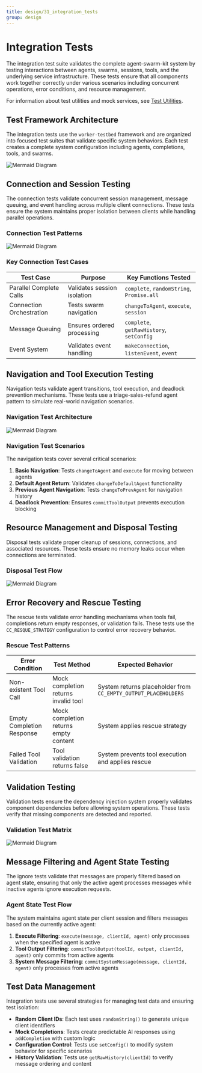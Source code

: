 ```yaml
---
title: design/31_integration_tests
group: design
---
```


# Integration Tests

The integration test suite validates the complete agent-swarm-kit system by testing interactions between agents, swarms, sessions, tools, and the underlying service infrastructure. These tests ensure that all components work together correctly under various scenarios including concurrent operations, error conditions, and resource management.

For information about test utilities and mock services, see [Test Utilities](./7_Storage_and_State.md).

## Test Framework Architecture

The integration tests use the `worker-testbed` framework and are organized into focused test suites that validate specific system behaviors. Each test creates a complete system configuration including agents, completions, tools, and swarms.

![Mermaid Diagram](./diagrams\31_Integration_Tests_0.svg)

## Connection and Session Testing

The connection tests validate concurrent session management, message queuing, and event handling across multiple client connections. These tests ensure the system maintains proper isolation between clients while handling parallel operations.

### Connection Test Patterns

![Mermaid Diagram](./diagrams\31_Integration_Tests_1.svg)

### Key Connection Test Cases

| Test Case | Purpose | Key Functions Tested |
|-----------|---------|---------------------|
| Parallel Complete Calls | Validates session isolation | `complete`, `randomString`, `Promise.all` |
| Connection Orchestration | Tests swarm navigation | `changeToAgent`, `execute`, `session` |
| Message Queuing | Ensures ordered processing | `complete`, `getRawHistory`, `setConfig` |
| Event System | Validates event handling | `makeConnection`, `listenEvent`, `event` |

## Navigation and Tool Execution Testing

Navigation tests validate agent transitions, tool execution, and deadlock prevention mechanisms. These tests use a triage-sales-refund agent pattern to simulate real-world navigation scenarios.

### Navigation Test Architecture

![Mermaid Diagram](./diagrams\31_Integration_Tests_2.svg)

### Navigation Test Scenarios

The navigation tests cover several critical scenarios:

1. **Basic Navigation**: Tests `changeToAgent` and `execute` for moving between agents
2. **Default Agent Return**: Validates `changeToDefaultAgent` functionality
3. **Previous Agent Navigation**: Tests `changeToPrevAgent` for navigation history
4. **Deadlock Prevention**: Ensures `commitToolOutput` prevents execution blocking

## Resource Management and Disposal Testing

Disposal tests validate proper cleanup of sessions, connections, and associated resources. These tests ensure no memory leaks occur when connections are terminated.

### Disposal Test Flow

![Mermaid Diagram](./diagrams\31_Integration_Tests_3.svg)

## Error Recovery and Rescue Testing

The rescue tests validate error handling mechanisms when tools fail, completions return empty responses, or validation fails. These tests use the `CC_RESQUE_STRATEGY` configuration to control error recovery behavior.

### Rescue Test Patterns

| Error Condition | Test Method | Expected Behavior |
|----------------|-------------|-------------------|
| Non-existent Tool Call | Mock completion returns invalid tool | System returns placeholder from `CC_EMPTY_OUTPUT_PLACEHOLDERS` |
| Empty Completion Response | Mock completion returns empty content | System applies rescue strategy |
| Failed Tool Validation | Tool validation returns false | System prevents tool execution and applies rescue |

## Validation Testing

Validation tests ensure the dependency injection system properly validates component dependencies before allowing system operations. These tests verify that missing components are detected and reported.

### Validation Test Matrix

![Mermaid Diagram](./diagrams\31_Integration_Tests_4.svg)

## Message Filtering and Agent State Testing

The ignore tests validate that messages are properly filtered based on agent state, ensuring that only the active agent processes messages while inactive agents ignore execution requests.

### Agent State Test Flow

The system maintains agent state per client session and filters messages based on the currently active agent:

1. **Execute Filtering**: `execute(message, clientId, agent)` only processes when the specified agent is active
2. **Tool Output Filtering**: `commitToolOutput(toolId, output, clientId, agent)` only commits from active agents  
3. **System Message Filtering**: `commitSystemMessage(message, clientId, agent)` only processes from active agents

## Test Data Management

Integration tests use several strategies for managing test data and ensuring test isolation:

- **Random Client IDs**: Each test uses `randomString()` to generate unique client identifiers
- **Mock Completions**: Tests create predictable AI responses using `addCompletion` with custom logic
- **Configuration Control**: Tests use `setConfig()` to modify system behavior for specific scenarios
- **History Validation**: Tests use `getRawHistory(clientId)` to verify message ordering and content
